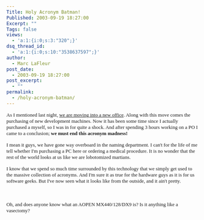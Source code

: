 ```yaml
---
Title: Holy Acronym Batman!
Published: 2003-09-19 18:27:00
Excerpt: ""
Tags: false
views:
  - 'a:1:{i:0;s:3:"320";}'
dsq_thread_id:
  - 'a:1:{i:0;s:10:"3538637597";}'
author:
  - Marc LaFleur
post_date:
  - 2003-09-19 18:27:00
post_excerpt:
  - ""
permalink:
  - /holy-acronym-batman/
---
```

<p><font face=Verdana size=2>As I mentioned last night, <a href="http://weblogs.asp.net/mlafleur/posts/28223.aspx">we are moving into a new office</a>. Along with this move comes the purchasing of new development machines. Now it has been some time since I actually purchased a myself, so I was in for quite a shock. And after spending 3 hours working on a PO I came to a conclusion; <strong>we must end this acronym madness!</strong></font></p>
<p><font face=Verdana size=2>I mean it guys, we have gone way overboard in the naming department. I can't for the life of me tell whether I'm purchasing a PC here or ordering a medical procedure. It is no wonder that the rest of the world looks at us like we are lobotomized martians.</font></p>
<p><font face=Verdana size=2>I know that we spend so much time surrounded by this technology that we simply get used to the massive collection of acronyms. And I'm sure it as true for the hardware guys as it is for us software geeks. But I've now seen what it looks like from the outside, and it ain't pretty.</font></p>
<p>&nbsp;</p>
<p><font face=Verdana size=2>Oh, and does anyone know what an AOPEN MX440/128/DX9 is? Is it anything like a vasectomy?</font></p>
<p>
</p><p></p>